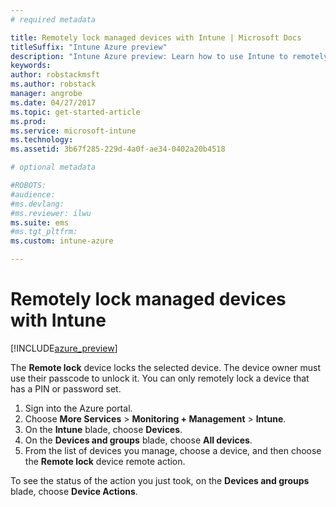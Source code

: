 ```yaml
---
# required metadata

title: Remotely lock managed devices with Intune | Microsoft Docs
titleSuffix: "Intune Azure preview"
description: "Intune Azure preview: Learn how to use Intune to remotely lock devices you manage."
keywords:
author: robstackmsft
ms.author: robstack
manager: angrobe
ms.date: 04/27/2017
ms.topic: get-started-article
ms.prod:
ms.service: microsoft-intune
ms.technology:
ms.assetid: 3b67f285-229d-4a0f-ae34-0402a20b4518

# optional metadata

#ROBOTS:
#audience:
#ms.devlang:
#ms.reviewer: ilwu
ms.suite: ems
#ms.tgt_pltfrm:
ms.custom: intune-azure

---
```


# Remotely lock managed devices with Intune


[!INCLUDE[azure_preview](./includes/azure_preview.md)]

The **Remote lock** device locks the selected device. The device owner must use their passcode to unlock it. You can only remotely lock a device that has a PIN or password set.

1. Sign into the Azure portal.
2. Choose **More Services** > **Monitoring + Management** > **Intune**.
3. On the **Intune** blade, choose **Devices**.
4. On the **Devices and groups** blade, choose **All devices**.
5. From the list of devices you manage, choose a device, and then choose the **Remote lock** device remote action.

To see the status of the action you just took, on the **Devices and groups** blade, choose **Device Actions**.
